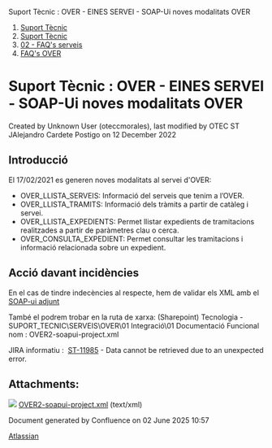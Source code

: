 Suport Tècnic : OVER - EINES SERVEI - SOAP-Ui noves modalitats OVER  

1.  [Suport Tècnic](index.md)
2.  [Suport Tècnic](13893782.md)
3.  [02 - FAQ's serveis](26313393.md)
4.  [FAQ's OVER](28705589.md)

Suport Tècnic : OVER - EINES SERVEI - SOAP-Ui noves modalitats OVER
===================================================================

Created by Unknown User (oteccmorales), last modified by OTEC ST JAlejandro Cardete Postigo on 12 December 2022

Introducció
-----------

El 17/02/2021 es generen noves modalitats al servei d'OVER:

*   OVER\_LLISTA\_SERVEIS: Informació del serveis que tenim a l’OVER.
*   OVER\_LLISTA\_TRAMITS: Informació dels tràmits a partir de catàleg i servei.
*   OVER\_LLISTA\_EXPEDIENTS: Permet llistar expedients de tramitacions realitzades a partir de paràmetres clau o cerca.
*   OVER\_CONSULTA\_EXPEDIENT: Permet consultar les tramitacions i informació relacionada sobre un expedient.

Acció davant incidències
------------------------

En el cas de tindre indecències al respecte, hem de validar els XML amb el [SOAP-ui adjunt](attachments/41521602/41521603.xml)

També el podrem trobar en la ruta de xarxa: (Sharepoint) Tecnologia - SUPORT\_TECNIC\\SERVEIS\\OVER\\01 Integració\\01 Documentació Funcional  nom : OVER2-soapui-project.xml

  

JIRA informatiu :  [ST-11985](https://contacte.aoc.cat/browse/ST-11985?src=confmacro) - Data cannot be retrieved due to an unexpected error.

  

  

  

Attachments:
------------

![](images/icons/bullet_blue.gif) [OVER2-soapui-project.xml](attachments/41521602/41521603.xml) (text/xml)  

Document generated by Confluence on 02 June 2025 10:57

[Atlassian](http://www.atlassian.com/)